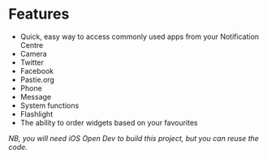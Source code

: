 # Features
* Quick, easy way to access commonly used apps from your Notification Centre
 *  Camera
 *  Twitter
 *  Facebook
 *  Pastie.org
 *  Phone
 *  Message
 *  System functions
 *  Flashlight
* The ability to order widgets based on your favourites

_NB, you will need iOS Open Dev to build this project, but you can reuse the code._